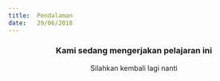 ```yaml
---
title:  Pendalaman
date:   29/06/2018
---
```


### <center>Kami sedang mengerjakan pelajaran ini</center>
<center>Silahkan kembali lagi nanti</center>